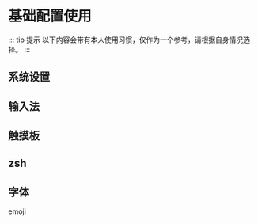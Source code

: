 # 基础配置使用


::: tip  提示
以下内容会带有本人使用习惯，仅作为一个参考，请根据自身情况选择。
:::


## 系统设置

## 输入法

## 触摸板

## zsh

## 字体

emoji



